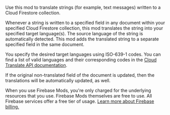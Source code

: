 Use this mod to translate strings (for example, text messages) written to a Cloud Firestore collection.

Whenever a string is written to a specified field in any document within your specified Cloud Firestore collection, this mod translates the string into your specified target language(s). The source language of the string is automatically detected. This mod adds the translated string to a separate specified field in the same document.

You specify the desired target languages using ISO-639-1 codes. You can find a list of valid languages and their corresponding codes in the [Cloud Translate API documentation](https://cloud.google.com/translate/docs/languages).

If the original non-translated field of the document is updated, then the translations will be automatically updated, as well.

When you use Firebase Mods, you're only charged for the underlying resources that you use. Firebase Mods themselves are free to use. All Firebase services offer a free tier of usage. [Learn more about Firebase billing.](https://firebase.google.com/pricing)
